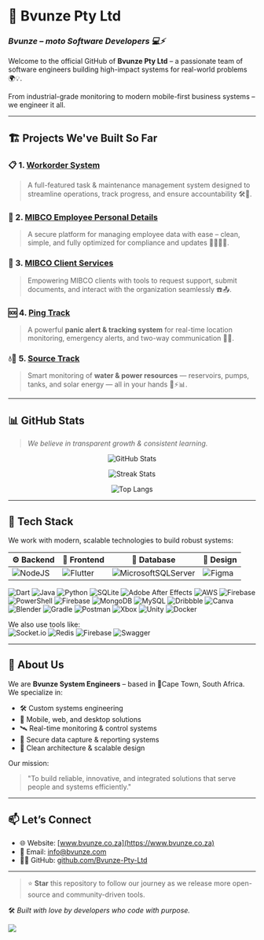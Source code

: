 # 🚀 Bvunze Pty Ltd

### *Bvunze – moto Software Developers 💻⚡️*

Welcome to the official GitHub of **Bvunze Pty Ltd** – a passionate team of software engineers building high-impact systems for real-world problems 🌍💡. 

From industrial-grade monitoring to modern mobile-first business systems – we engineer it all.

---

## 🏗️ Projects We've Built So Far

### 📋 1. [Workorder System](#)
> A full-featured task & maintenance management system designed to streamline operations, track progress, and ensure accountability 🛠️📆.

### 🧾 2. [MIBCO Employee Personal Details](#)
> A secure platform for managing employee data with ease – clean, simple, and fully optimized for compliance and updates 👨‍💼👩‍💼.

### 💬 3. [MIBCO Client Services](#)
> Empowering MIBCO clients with tools to request support, submit documents, and interact with the organization seamlessly ☎️📤.

### 🆘 4. [Ping Track](#)
> A powerful **panic alert & tracking system** for real-time location monitoring, emergency alerts, and two-way communication 📡🚨.

### 💧🔌 5. [Source Track](#)
> Smart monitoring of **water & power resources** — reservoirs, pumps, tanks, and solar energy — all in your hands 🌊⚡📊.

---

## 📊 GitHub Stats

> *We believe in transparent growth & consistent learning.*

<div align="center">

![GitHub Stats](https://github-readme-stats.vercel.app/api?username=Sly-Manyonga&theme=dark&hide_border=true&include_all_commits=true&count_private=true)

![Streak Stats](https://streak-stats.demolab.com/?user=Sly-Manyonga&theme=dark&hide_border=true)

![Top Langs](https://github-readme-stats.vercel.app/api/top-langs/?username=Sly-Manyonga&theme=dark&hide_border=true&layout=compact)

</div>

---

## 🧰 Tech Stack

We work with modern, scalable technologies to build robust systems:

| ⚙️ Backend  | 💙 Frontend  | 💾 Database | 🎨 Design |
|------------|--------------|-------------|-----------|
| ![NodeJS](https://img.shields.io/badge/node.js-6DA55F?style=for-the-badge&logo=node.js&logoColor=white) | ![Flutter](https://img.shields.io/badge/Flutter-%2302569B.svg?style=for-the-badge&logo=Flutter&logoColor=white) | ![MicrosoftSQLServer](https://img.shields.io/badge/Microsoft%20SQL%20Server-CC2927?style=for-the-badge&logo=microsoft%20sql%20server&logoColor=white) | ![Figma](https://img.shields.io/badge/figma-%23F24E1E.svg?style=for-the-badge&logo=figma&logoColor=white) |

![Dart](https://img.shields.io/badge/dart-%230175C2.svg?style=for-the-badge&logo=dart&logoColor=white) ![Java](https://img.shields.io/badge/java-%23ED8B00.svg?style=for-the-badge&logo=openjdk&logoColor=white) ![Python](https://img.shields.io/badge/python-3670A0?style=for-the-badge&logo=python&logoColor=ffdd54) ![SQLite](https://img.shields.io/badge/sqlite-%2307405e.svg?style=for-the-badge&logo=sqlite&logoColor=white) ![Adobe After Effects](https://img.shields.io/badge/Adobe%20After%20Effects-9999FF.svg?style=for-the-badge&logo=Adobe%20After%20Effects&logoColor=white) ![AWS](https://img.shields.io/badge/AWS-%23FF9900.svg?style=for-the-badge&logo=amazon-aws&logoColor=white) ![Firebase](https://img.shields.io/badge/firebase-%23039BE5.svg?style=for-the-badge&logo=firebase) ![PowerShell](https://img.shields.io/badge/PowerShell-%235391FE.svg?style=for-the-badge&logo=powershell&logoColor=white) ![Firebase](https://img.shields.io/badge/firebase-%23039BE5.svg?style=for-the-badge&logo=firebase) ![MongoDB](https://img.shields.io/badge/MongoDB-%234ea94b.svg?style=for-the-badge&logo=mongodb&logoColor=white) ![MySQL](https://img.shields.io/badge/mysql-4479A1.svg?style=for-the-badge&logo=mysql&logoColor=white) ![Dribbble](https://img.shields.io/badge/Dribbble-EA4C89?style=for-the-badge&logo=dribbble&logoColor=white) ![Canva](https://img.shields.io/badge/Canva-%2300C4CC.svg?style=for-the-badge&logo=Canva&logoColor=white) ![Blender](https://img.shields.io/badge/blender-%23F5792A.svg?style=for-the-badge&logo=blender&logoColor=white) ![Gradle](https://img.shields.io/badge/Gradle-02303A.svg?style=for-the-badge&logo=Gradle&logoColor=white) ![Postman](https://img.shields.io/badge/Postman-FF6C37?style=for-the-badge&logo=postman&logoColor=white) ![Xbox](https://img.shields.io/badge/xbox-%23107C10.svg?style=for-the-badge&logo=xbox&logoColor=white) ![Unity](https://img.shields.io/badge/unity-%23000000.svg?style=for-the-badge&logo=unity&logoColor=white) ![Docker](https://img.shields.io/badge/docker-%230db7ed.svg?style=for-the-badge&logo=docker&logoColor=white)

We also use tools like:  
![Socket.io](https://img.shields.io/badge/Socket.io-black?style=for-the-badge&logo=socket.io&badgeColor=010101)
![Redis](https://img.shields.io/badge/redis-%23DD0031.svg?style=for-the-badge&logo=redis&logoColor=white)
![Firebase](https://img.shields.io/badge/firebase-%23039BE5.svg?style=for-the-badge&logo=firebase)
![Swagger](https://img.shields.io/badge/-Swagger-%23Clojure?style=for-the-badge&logo=swagger&logoColor=white) 

---

## 🧠 About Us

We are **Bvunze System Engineers** – based in 📍Cape Town, South Africa. We specialize in:

- 🛠️ Custom systems engineering  
- 📲 Mobile, web, and desktop solutions  
- 🛰️ Real-time monitoring & control systems  
- 🔐 Secure data capture & reporting systems  
- 🧱 Clean architecture & scalable design  

Our mission:  
> "To build reliable, innovative, and integrated solutions that serve people and systems efficiently."

---

## 📫 Let’s Connect

- 🌐 Website: [www.bvunze.co.za](https://www.bvunze.co.za)
- 💌 Email: info@bvunze.com
- 🧑‍💻 GitHub: [github.com/Bvunze-Pty-Ltd](https://github.com/Sly-Manyonga/Bvunze-Pty-Ltd)

---

> ⭐ **Star** this repository to follow our journey as we release more open-source and community-driven tools.

🛠️ *Built with love by developers who code with purpose.*

[![](https://visitcount.itsvg.in/api?id=Sly-Manyonga&icon=0&color=0)](https://visitcount.itsvg.in)
